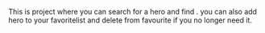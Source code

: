    This is project where you can search for a hero and find . you can also add hero to your favoritelist and delete from favourite if you no longer need it.